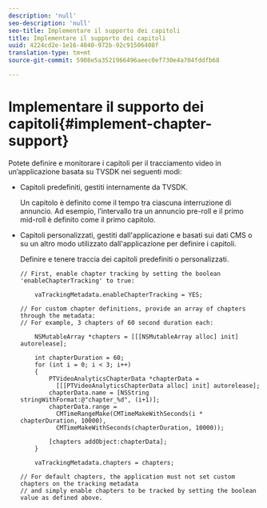 ```yaml
---
description: 'null'
seo-description: 'null'
seo-title: Implementare il supporto dei capitoli
title: Implementare il supporto dei capitoli
uuid: 4224cd2e-1e16-4040-972b-92c91506408f
translation-type: tm+mt
source-git-commit: 5908e5a3521966496aeec0ef730e4a704fddfb68

---
```



# Implementare il supporto dei capitoli{#implement-chapter-support}

Potete definire e monitorare i capitoli per il tracciamento video in un’applicazione basata su TVSDK nei seguenti modi:

* Capitoli predefiniti, gestiti internamente da TVSDK.

   Un capitolo è definito come il tempo tra ciascuna interruzione di annuncio. Ad esempio, l’intervallo tra un annuncio pre-roll e il primo mid-roll è definito come il primo capitolo.
* Capitoli personalizzati, gestiti dall&#39;applicazione e basati sui dati CMS o su un altro modo utilizzato dall&#39;applicazione per definire i capitoli.

   Definire e tenere traccia dei capitoli predefiniti o personalizzati.

   ```
   // First, enable chapter tracking by setting the boolean 'enableChapterTracking' to true: 
   
       vaTrackingMetadata.enableChapterTracking = YES; 
   
   // For custom chapter definitions, provide an array of chapters through the metadata:  
   // For example, 3 chapters of 60 second duration each: 
   
       NSMutableArray *chapters = [[[NSMutableArray alloc] init] autorelease]; 
   
       int chapterDuration = 60; 
       for (int i = 0; i < 3; i++) 
       { 
           PTVideoAnalyticsChapterData *chapterData =  
             [[[PTVideoAnalyticsChapterData alloc] init] autorelease]; 
           chapterData.name = [NSString stringWithFormat:@"chapter_%d", (i+1)]; 
           chapterData.range =  
             CMTimeRangeMake(CMTimeMakeWithSeconds(i * chapterDuration, 10000),  
             CMTimeMakeWithSeconds(chapterDuration, 10000)); 
   
           [chapters addObject:chapterData]; 
       } 
   
       vaTrackingMetadata.chapters = chapters; 
   
   // For default chapters, the application must not set custom chapters on the tracking metadata  
   // and simply enable chapters to be tracked by setting the boolean value as defined above.
   ```

